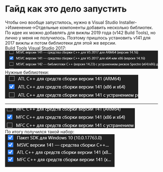 # Гайд как это дело запустить
Чтобы оно вообще запустилось, нужно в Visual Studio Installer->Изменение->Отдельные компоненты добавить несколько библиотек. По идее их можно добавлять для вижлы 2019 года (v142 Build Tools), но лично у меня не получилось. Поэтому пришлось установить v141 для 2017 вижлы и потом библиотеки для этой же версии.  
Build Tools Visual Studio 2017:  
![Build Tools](images_readme/image_2023-02-07_16-37-10.png)  
Нужные библиотеки:  
![Libs](images_readme/image_2023-02-07_16-37-29.png)  
***
![Libs](images_readme/image_2023-02-07_16-37-39.png)  
По итогу получился такой набор:  
![Libs](images_readme/image_2023-02-07_16-39-10.png)  